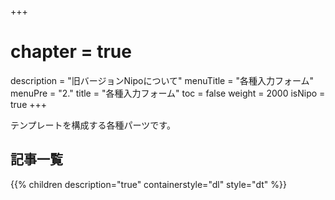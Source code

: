 +++
# chapter = true
description = "旧バージョンNipoについて"
menuTitle = "各種入力フォーム"
menuPre = "2."
title = "各種入力フォーム"
toc = false
weight = 2000
isNipo = true
+++

テンプレートを構成する各種パーツです。

## 記事一覧

{{% children description="true" containerstyle="dl" style="dt" %}}
